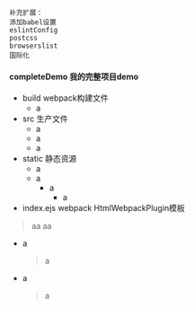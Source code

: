 ```
补充扩展：
添加babel设置
eslintConfig
postcss
browserslist
国际化
```
#### completeDemo 我的完整项目demo
- build webpack构建文件
  - a
- src 生产文件
   - a
    - a
  - a
- static 静态资源
    - a
    - a
        - a
          - a
- index.ejs webpack HtmlWebpackPlugin模板
>aa
> aa
- a
    >a
- a
  >a